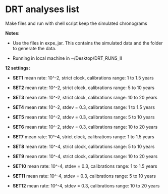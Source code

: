 DRT analyses list
=================

Make files and run with shell script keep the simulated chronograms

**Notes:**

- Use the files in expe_jar. This contains the simulated data and the folder to generate the data.

- Running in local machine in ~/Desktop/DRT_RUNS_II



**12 settings:**

- **SET1** mean rate: 10^-2, strict clock, calibrations range: 1 to 1.5 years

- **SET2** mean rate: 10^-2, strict clock, calibrations range: 5 to 10 years

- **SET3** mean rate: 10^-2, strict clock, calibrations range: 10 to 20 years

- **SET4** mean rate: 10^-2, stdev = 0.3, calibrations range: 1 to 1.5 years

- **SET5** mean rate: 10^-2, stdev = 0.3, calibrations range: 5 to 10 years

- **SET6** mean rate: 10^-2, stdev = 0.3, calibrations range: 10 to 20 years

- **SET7** mean rate: 10^-4, strict clock, calibrations range: 1 to 1.5 years

- **SET8** mean rate: 10^-4, strict clock, calibrations range: 5 to 10 years

- **SET9** mean rate: 10^-4, strict clock, calibrations range: 10 to 20 years

- **SET10** mean rate: 10^-4, stdev = 0.3, calibrations range: 1 to 1.5 years

- **SET11** mean rate: 10^-4, stdev = 0.3, calibrations range: 5 to 10 years

- **SET12** mean rate: 10^-4, stdev = 0.3, calibrations range: 10 to 20 years

